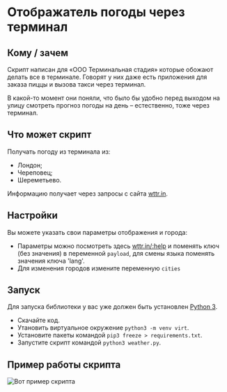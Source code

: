 # Отображатель погоды через терминал
## Кому / зачем
Скрипт написан для «ООО Терминальная стадия» которые обожают делать все в терминале. Говорят у них даже есть приложения для заказа пиццы и вызова такси через терминал.


В какой-то момент они поняли, что было бы удобно перед выходом на улицу смотреть прогноз погоды на день – естественно, тоже через терминал.

## Что может скрипт

Получать погоду из терминала из:

* Лондон;
* Череповец;
* Шереметьево.


Информацию получает через запросы с сайта [wttr.in](http://wttr.in).

## Настройки

Вы можете указать свои параметры отображения и города:
- Параметры можно посмотреть здесь [wttr.in/:help](http://wttr.in/:help) и поменять ключ (без значения) в переменной `payload`, для смены языка поменять значения ключа 'lang'.
- Для изменения городов измените переменную `cities`

## Запуск

Для запуска библиотеки у вас уже должен быть установлен [Python 3](https://www.python.org/downloads/release/python-391/).

- Скачайте код.
- Утановить виртуальное окружение `python3 -m venv virt`.
- Установите пакеты командой `pip3 freeze > requirements.txt`.
- Запустите скрипт командой `python3 weather.py`.

## Пример работы скрипта
![Вот пример скрипта](https://dvmn.org/media/filer_public/88/bd/88bdb306-ead2-40ae-bbde-c2e6eb9db767/weather_rezult.gif)





